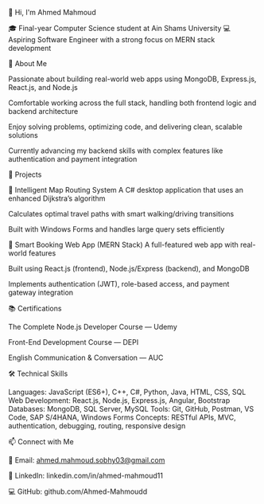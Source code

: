 👋 Hi, I'm Ahmed Mahmoud

🎓 Final-year Computer Science student at Ain Shams University
💻 Aspiring Software Engineer with a strong focus on MERN stack development

💼 About Me

Passionate about building real-world web apps using MongoDB, Express.js, React.js, and Node.js

Comfortable working across the full stack, handling both frontend logic and backend architecture

Enjoy solving problems, optimizing code, and delivering clean, scalable solutions

Currently advancing my backend skills with complex features like authentication and payment integration

🚀 Projects

🧭 Intelligent Map Routing System
A C# desktop application that uses an enhanced Dijkstra’s algorithm

Calculates optimal travel paths with smart walking/driving transitions

Built with Windows Forms and handles large query sets efficiently

🧾 Smart Booking Web App (MERN Stack)
A full-featured web app with real-world features

Built using React.js (frontend), Node.js/Express (backend), and MongoDB

Implements authentication (JWT), role-based access, and payment gateway integration

📚 Certifications

The Complete Node.js Developer Course — Udemy

Front-End Development Course — DEPI

English Communication & Conversation — AUC

🛠️ Technical Skills

Languages: JavaScript (ES6+), C++, C#, Python, Java, HTML, CSS, SQL
Web Development: React.js, Node.js, Express.js, Angular, Bootstrap
Databases: MongoDB, SQL Server, MySQL
Tools: Git, GitHub, Postman, VS Code, SAP S/4HANA, Windows Forms
Concepts: RESTful APIs, MVC, authentication, debugging, routing, responsive design

📫 Connect with Me

📧 Email: ahmed.mahmoud.sobhy03@gmail.com

💼 LinkedIn: linkedin.com/in/ahmed-mahmoud11

💻 GitHub: github.com/Ahmed-Mahmoudd
